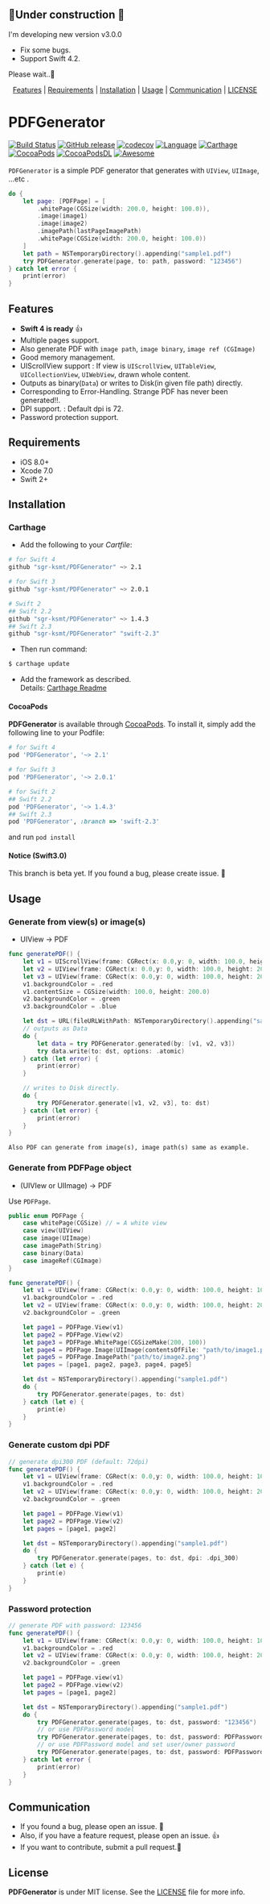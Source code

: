 ## 🚧Under construction 🚧
I'm developing new version v3.0.0

- Fix some bugs.
- Support Swift 4.2.

Please wait..🙏


<p align="center">
  <a href="#features">Features</a> |
  <a href="#requirements">Requirements</a> |
  <a href="#installation">Installation</a> |
  <a href="#usage">Usage</a> |
  <a href="#communication">Communication</a> |
  <a href="#license">LICENSE</a>
</p>

# PDFGenerator
[![Build Status](https://travis-ci.org/sgr-ksmt/PDFGenerator.svg?branch=master)](https://travis-ci.org/sgr-ksmt/PDFGenerator)
[![GitHub release](https://img.shields.io/github/release/sgr-ksmt/PDFGenerator.svg)](https://github.com/sgr-ksmt/PDFGenerator/releases)
[![codecov](https://codecov.io/gh/sgr-ksmt/PDFGenerator/branch/master/graph/badge.svg)](https://codecov.io/gh/sgr-ksmt/PDFGenerator)
[![Language](https://img.shields.io/badge/language-Swift%204-orange.svg)]()
[![Carthage](https://img.shields.io/badge/Carthage-✓-4BC51D.svg?style=flat)](https://github.com/Carthage/Carthage)
[![CocoaPods](https://img.shields.io/badge/Cocoa%20Pods-✓-4BC51D.svg?style=flat)](https://cocoapods.org/pods/PDFGenerator)
[![CocoaPodsDL](https://img.shields.io/cocoapods/dt/PDFGenerator.svg)]()
[![Awesome](https://cdn.rawgit.com/sindresorhus/awesome/d7305f38d29fed78fa85652e3a63e154dd8e8829/media/badge.svg)](https://github.com/matteocrippa/awesome-swift#pdf)  
<br />
`PDFGenerator` is a simple PDF generator that generates with `UIView`, `UIImage`, ...etc .

```swift
do {
    let page: [PDFPage] = [
        .whitePage(CGSize(width: 200.0, height: 100.0)),
        .image(image1)
        .image(image2)
        .imagePath(lastPageImagePath)
        .whitePage(CGSize(width: 200.0, height: 100.0))
    ]
    let path = NSTemporaryDirectory().appending("sample1.pdf")
    try PDFGenerator.generate(page, to: path, password: "123456")
} catch let error {
    print(error)
}
```

## Features
- **Swift 4 is ready** :thumbsup:
- Multiple pages support.
- Also generate PDF with `image path`, `image binary`, `image ref (CGImage)`
- Good memory management.
- UIScrollView support : If view is `UIScrollView`, `UITableView`, `UICollectionView`, `UIWebView`, drawn whole content.
- Outputs as binary(`Data`) or writes to Disk(in given file path) directly.
- Corresponding to Error-Handling. Strange PDF has never been generated!!.
- DPI support. : Default dpi is 72.
- Password protection support.

## Requirements
- iOS 8.0+
- Xcode 7.0
- Swift 2+

## Installation

### Carthage

- Add the following to your *Cartfile*:

```bash
# for Swift 4
github "sgr-ksmt/PDFGenerator" ~> 2.1

# for Swift 3
github "sgr-ksmt/PDFGenerator" ~> 2.0.1

# Swift 2
## Swift 2.2
github "sgr-ksmt/PDFGenerator" ~> 1.4.3
## Swift 2.3
github "sgr-ksmt/PDFGenerator" "swift-2.3"
```

- Then run command:

```bash
$ carthage update
```

- Add the framework as described.
<br> Details: [Carthage Readme](https://github.com/Carthage/Carthage#adding-frameworks-to-an-application)


#### CocoaPods

**PDFGenerator** is available through [CocoaPods](http://cocoapods.org). To install
it, simply add the following line to your Podfile:

```ruby
# for Swift 4 
pod 'PDFGenerator', '~> 2.1'

# for Swift 3
pod 'PDFGenerator', '~> 2.0.1'

# for Swift 2
## Swift 2.2
pod 'PDFGenerator', '~> 1.4.3'
## Swift 2.3
pod 'PDFGenerator', :branch => 'swift-2.3'
```

and run `pod install`

#### Notice (Swift3.0)
This branch is beta yet. If you found a bug, please create issue. :bow:

## Usage

### Generate from view(s) or image(s)
- UIView → PDF

```swift
func generatePDF() {
    let v1 = UIScrollView(frame: CGRect(x: 0.0,y: 0, width: 100.0, height: 100.0))
    let v2 = UIView(frame: CGRect(x: 0.0,y: 0, width: 100.0, height: 200.0))
    let v3 = UIView(frame: CGRect(x: 0.0,y: 0, width: 100.0, height: 200.0))
    v1.backgroundColor = .red
    v1.contentSize = CGSize(width: 100.0, height: 200.0)
    v2.backgroundColor = .green
    v3.backgroundColor = .blue

    let dst = URL(fileURLWithPath: NSTemporaryDirectory().appending("sample1.pdf"))
    // outputs as Data
    do {
        let data = try PDFGenerator.generated(by: [v1, v2, v3])
        try data.write(to: dst, options: .atomic)
    } catch (let error) {
        print(error)
    }

    // writes to Disk directly.
    do {
        try PDFGenerator.generate([v1, v2, v3], to: dst)    
    } catch (let error) {
        print(error)
    }
}
```

`Also PDF can generate from image(s), image path(s) same as example.`

### Generate from PDFPage object

- (UIVIew or UIImage) → PDF

Use `PDFPage`.

```swift
public enum PDFPage {
    case whitePage(CGSize) // = A white view
    case view(UIView)
    case image(UIImage)
    case imagePath(String)
    case binary(Data)
    case imageRef(CGImage)
}
```

```swift
func generatePDF() {
    let v1 = UIView(frame: CGRect(x: 0.0,y: 0, width: 100.0, height: 100.0))
    v1.backgroundColor = .red
    let v2 = UIView(frame: CGRect(x: 0.0,y: 0, width: 100.0, height: 200.0))
    v2.backgroundColor = .green

    let page1 = PDFPage.View(v1)
    let page2 = PDFPage.View(v2)
    let page3 = PDFPage.WhitePage(CGSizeMake(200, 100))
    let page4 = PDFPage.Image(UIImage(contentsOfFile: "path/to/image1.png")!)
    let page5 = PDFPage.ImagePath("path/to/image2.png")
    let pages = [page1, page2, page3, page4, page5]

    let dst = NSTemporaryDirectory().appending("sample1.pdf")
    do {
        try PDFGenerator.generate(pages, to: dst)
    } catch (let e) {
        print(e)
    }
}
```

### Generate custom dpi PDF
```swift
// generate dpi300 PDF (default: 72dpi)
func generatePDF() {
    let v1 = UIView(frame: CGRect(x: 0.0,y: 0, width: 100.0, height: 100.0))
    v1.backgroundColor = .red
    let v2 = UIView(frame: CGRect(x: 0.0,y: 0, width: 100.0, height: 200.0))
    v2.backgroundColor = .green

    let page1 = PDFPage.View(v1)
    let page2 = PDFPage.View(v2)
    let pages = [page1, page2]

    let dst = NSTemporaryDirectory().appending("sample1.pdf")
    do {
        try PDFGenerator.generate(pages, to: dst, dpi: .dpi_300)
    } catch (let e) {
        print(e)
    }
}
```

### Password protection
```swift
// generate PDF with password: 123456
func generatePDF() {
    let v1 = UIView(frame: CGRect(x: 0.0,y: 0, width: 100.0, height: 100.0))
    v1.backgroundColor = .red
    let v2 = UIView(frame: CGRect(x: 0.0,y: 0, width: 100.0, height: 200.0))
    v2.backgroundColor = .green

    let page1 = PDFPage.view(v1)
    let page2 = PDFPage.view(v2)
    let pages = [page1, page2]

    let dst = NSTemporaryDirectory().appending("sample1.pdf")
    do {
        try PDFGenerator.generate(pages, to: dst, password: "123456")
        // or use PDFPassword model
        try PDFGenerator.generate(pages, to: dst, password: PDFPassword("123456"))
        // or use PDFPassword model and set user/owner password
        try PDFGenerator.generate(pages, to: dst, password: PDFPassword(user: "123456", owner: "abcdef"))
    } catch let error {
        print(error)
    }
}
```

## Communication
- If you found a bug, please open an issue. :bow:
- Also, if you have a feature request, please open an issue. :thumbsup:
- If you want to contribute, submit a pull request.:muscle:

## License

**PDFGenerator** is under MIT license. See the [LICENSE](LICENSE) file for more info.
